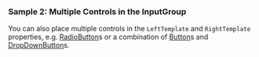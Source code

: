 ### Sample 2: Multiple Controls in the InputGroup

You can also place multiple controls in the `LeftTemplate` and `RightTemplate` properties, e.g. [RadioButton](/docs/controls/bootstrap/RadioButton/{branch})s or a combination of 
[Button](/docs/controls/bootstrap/Button/{branch})s and [DropDownButton](/docs/controls/bootstrap/DropDownButton/{branch})s.
